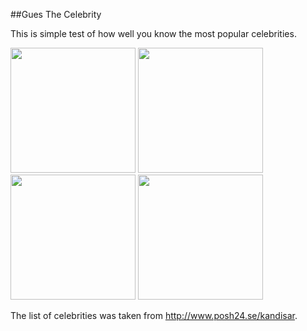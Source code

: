 ##Gues The Celebrity

This is simple test of how well you know the most popular celebrities.

<img src="https://cloud.githubusercontent.com/assets/12533064/23677994/95fe516a-0382-11e7-994d-b83c5388b3fb.png" width="200"/>
<img src="https://cloud.githubusercontent.com/assets/12533064/23677993/95fde144-0382-11e7-9ad5-92c00d9ac90a.png" width="200"/>
<img src="https://cloud.githubusercontent.com/assets/12533064/23677996/95ffa11e-0382-11e7-9578-3e3842948f72.png" width="200"/>
<img src="https://cloud.githubusercontent.com/assets/12533064/23677995/95ff8ae4-0382-11e7-8b24-550eb901fe65.png" width="200"/>

The list of celebrities was taken from http://www.posh24.se/kandisar.
